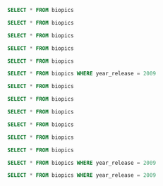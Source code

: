 ```sql
SELECT * FROM biopics
```

```sql
SELECT * FROM biopics
```

```sql
SELECT * FROM biopics
```

```sql
SELECT * FROM biopics
```

```sql
SELECT * FROM biopics
```

```sql
SELECT * FROM biopics WHERE year_release = 2009
```

```sql
SELECT * FROM biopics
```

```sql
SELECT * FROM biopics
```

```sql
SELECT * FROM biopics
```

```sql
SELECT * FROM biopics
```

```sql
SELECT * FROM biopics
```

```sql
SELECT * FROM biopics
```

```sql
SELECT * FROM biopics WHERE year_release = 2009
```

```sql
SELECT * FROM biopics WHERE year_release = 2009
```


